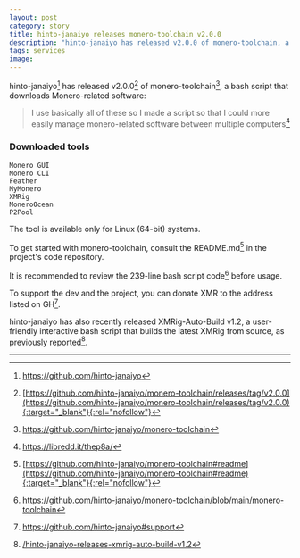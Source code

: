 ```yaml
---
layout: post
category: story
title: hinto-janaiyo releases monero-toolchain v2.0.0 
description: "hinto-janaiyo has released v2.0.0 of monero-toolchain, a bash script that downloads Monero-related software."
tags: services
image: 
---
```


hinto-janaiyo[^1] has released v2.0.0[^2] of monero-toolchain[^3], a bash script that downloads Monero-related software:

> I use basically all of these so I made a script so that I could more easily manage monero-related software between multiple computers[^4]

### Downloaded tools

```
Monero GUI
Monero CLI
Feather
MyMonero
XMRig
MoneroOcean
P2Pool
```

The tool is available only for Linux (64-bit) systems.

To get started with monero-toolchain, consult the README.md[^5] in the project's code repository.

It is recommended to review the 239-line bash script code[^6] before usage.

To support the dev and the project, you can donate XMR to the address listed on GH[^7].

hinto-janaiyo has also recently released XMRig-Auto-Build v1.2, a user-friendly interactive bash script that builds the latest XMRig from source, as previously reported[^8].

---

[^1]: https://github.com/hinto-janaiyo
[^2]: [https://github.com/hinto-janaiyo/monero-toolchain/releases/tag/v2.0.0](https://github.com/hinto-janaiyo/monero-toolchain/releases/tag/v2.0.0){:target="_blank"}{:rel="nofollow"}
[^3]: https://github.com/hinto-janaiyo/monero-toolchain
[^4]: https://libredd.it/thep8a/
[^5]: [https://github.com/hinto-janaiyo/monero-toolchain#readme](https://github.com/hinto-janaiyo/monero-toolchain#readme){:target="_blank"}{:rel="nofollow"}
[^6]: https://github.com/hinto-janaiyo/monero-toolchain/blob/main/monero-toolchain
[^7]: https://github.com/hinto-janaiyo#support
[^8]: [/hinto-janaiyo-releases-xmrig-auto-build-v1.2](/hinto-janaiyo-releases-xmrig-auto-build-v1.2)
